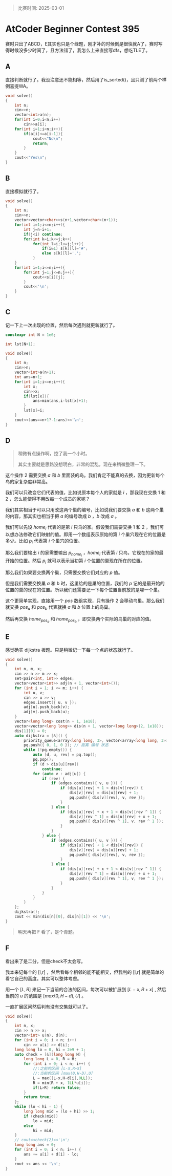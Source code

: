 > 比赛时间: 2025-03-01

# AtCoder Beginner Contest 395

赛时只出了ABCD，E其实也只是个绿题，刚才补的时候倒是很快就A了，赛时写得时候没多少时间了，且方法错了，我怎么上来直接写dfs，想吃TLE了。

## A

直接判断就行了。我没注意还不能相等，然后用了is_sorted()，且只测了前两个样例喜提WA。

```cpp
void solve()
{
    int n;
    cin>>n;
    vector<int>a(n);
    for(int i=0;i<n;i++)
        cin>>a[i];
    for(int i=1;i<n;i++){
        if(a[i]<=a[i-1]){
            cout<<"No\n";
            return;
        }
    }
    cout<<"Yes\n";
}
```

## B

直接模拟就行了。

```cpp
void solve()
{
    int n;
    cin>>n;
    vector<vector<char>>s(n+1,vector<char>(n+1));
    for(int i=1;i<=n;i++){
        int j=n-i+1;
        if(j<i) continue;
        for(int k=i;k<=j;k++)
            for(int l=i;l<=j;l++){
                if(i&1) s[k][l]='#';
                else s[k][l]='.'; 
            }
    }
    for(int i=1;i<=n;i++){
        for(int j=1;j<=n;j++){
            cout<<s[i][j];
        }
        cout<<'\n';
    }
}
```

## C

记一下上一次出现的位置，然后每次遇到就更新就行了。

```cpp
constexpr int N = 1e6;

int lst[N+1];

void solve()
{
    int n;
    cin>>n;
    vector<int>a(n+1);
    int ans=n+1;
    for(int i=1;i<=n;i++){
        int x;
        cin>>x;
        if(lst[x]){
            ans=min(ans,i-lst[x]+1);
        }
        lst[x]=i;
    }
    cout<<(ans==n+1?-1:ans)<<'\n';
}
```

## D

>  稍微有点操作啊，控了我一个小时。
>
> 其实主要就是思路没想明白，非常的混乱，现在来稍微整理一下。

这个操作 $2$ 需要交换 $a$ 和 $b$ 里面装的鸟。我们肯定不能真的去换，因为更新每个鸟的家复杂度非常高。

我们可以只改变它们代表的值，比如说原本每个人的家就是 $i$ ，那我现在交换 $1$ 和 $2$ ，怎么能使得不用改每一个成员的家呢？

我们其实相当于可以只用改这两个巢的编号，比如说我们要交换 $a$ 和 $b$ 这两个巢的内容，那其实也相当于把 $a$ 的编号改成 $b$ ，$b$ 改成 $a$ 。

我们可以先设 $home_i$ 代表的是第 $i$ 只鸟的家。假设我们需要交换 $1$ 和 $2$ ，我们可以想办法修改它们映射的值。即用一个数组表示原始的第 $i$ 个巢穴现在它的位置是多少。比如 $p_i$ 代表第 $i$ 个巢穴的位置。

那么我们要输出 $i$ 的家需要输出 $p_{home_i}$ ，$home_i$ 代表第 $i$ 只鸟，它现在的家的最开始的位置。然后 $p_i$ 就可以表示当初第 $i$ 个位置的巢现在所在的位置。

那么我们如果要交换两个巢，只需要交换它们对应的 $p$ 值。

但是我们需要交换巢 $a$ 和 $b$ 时，这里给的是巢的位置，我们的 $p$ 记的是最开始的位置的巢的现在的位置。所以我们还需要记一下每个位置当前放的是哪一个巢。

这个更简单实现，直接用一个 $pos$ 数组实现，只有操作 $2$ 会移动鸟巢。那么我们就交换 $pos_a$ 和 $pos_b$ 代表就换 $a$ 和 $b$ 位置上的鸟巢。

然后再交换 $home_{pos_a}$ 和 $home_{pos_b}$ ，即交换两个实际的鸟巢的对应的值。

## E

感觉确实 dijkstra 板题。只是稍微记一下每一个点的状态就行了。

```cpp
void solve()
{
    int n, m, x;
    cin >> n >> m >> x;
    set<pair<int, int>> edges;
    vector<vector<int>> adj(n + 1, vector<int>());
    for (int i = 1; i <= m; i++) {
        int u, v;
        cin >> u >> v;
        edges.insert({ u, v });
        adj[u].push_back(v);
        adj[v].push_back(u);
    }
    vector<long long> cost(n + 1, 1e18);
    vector<vector<long long>> dis(n + 1, vector<long long>(2, 1e18));
    dis[1][0] = 0;
    auto dijkstra = [&]() {
        priority_queue<array<long long, 3>, vector<array<long long, 3>>, greater<>> pq;
        pq.push({ 0, 1, 0 }); // 距离 编号 状态
        while (!pq.empty()) {
            auto [d, u, rev] = pq.top();
            pq.pop();
            if (d > dis[u][rev])
                continue;
            for (auto v : adj[u]) {
                if (rev) {
                    if (edges.contains({ v, u })) {
                        if (dis[u][rev] + 1 < dis[v][rev]) {
                            dis[v][rev] = dis[u][rev] + 1;
                            pq.push({ dis[v][rev], v, rev });
                        }
                    } else {
                        if (dis[u][rev] + x + 1 < dis[v][rev ^ 1]) {
                            dis[v][rev ^ 1] = dis[u][rev] + x + 1;
                            pq.push({ dis[v][rev ^ 1], v, rev ^ 1 });
                        }
                    }
                } else {
                    if (edges.contains({ u, v })) {
                        if (dis[u][rev] + 1 < dis[v][rev]) {
                            dis[v][rev] = dis[u][rev] + 1;
                            pq.push({ dis[v][rev], v, rev });
                        }
                    } else {
                        if (dis[u][rev] + x + 1 < dis[v][rev ^ 1]) {
                            dis[v][rev ^ 1] = dis[u][rev] + x + 1;
                            pq.push({ dis[v][rev ^ 1], v, rev ^ 1 });
                        }
                    }
                }
            }
        }
    };
    dijkstra();
    cout << min(dis[n][0], dis[n][1]) << '\n';
}
```

> 明天再把 F 看了，是个青题。

## F

看出来了是二分，但是check不太会写。

我本来记每个的 [l,r] ，然后看每个相邻的能不能相交，但我判的 [l,r] 就是简单的看它自己的高度。其实可以整体考虑。

用一个 $[L,R]$ 来记一下当前的合法的区间，每次可以被扩展到 $[L-x,R+x]$ , 然后当前的 $u$ 的范围是 $[max(0,H-d),U]$ 。

一直扩展区间然后判有没有交集就可以了。

```cpp
void solve()
{
    int n, x;
    cin >> n >> x;
    vector<int> u(n), d(n);
    for (int i = 0; i < n; i++)
        cin >> u[i] >> d[i];
    long long lo = 0, hi = 2e9 + 1;
    auto check = [&](long long H) {
        long long L = 0, R = H;
        for (int i = 0; i < n; i++) {
            //:之前的区间 [L-X,R+X]
            //:当前的区间 [max(0,H-D),U]
            L = max({L-x,H-d[i],0LL});
            R = min(R + x, 1LL*u[i]);
            if(L>R) return false;
        }
        return true;
    };
    while (lo < hi - 1) {
        long long mid = (lo + hi) >> 1;
        if (check(mid))
            lo = mid;
        else
            hi = mid;
    }
    // cout<<check(2)<<'\n';
    long long ans = 0;
    for (int i = 0; i < n; i++) {
        ans += u[i] + d[i] - lo;
    }
    cout << ans << '\n';
}
```

